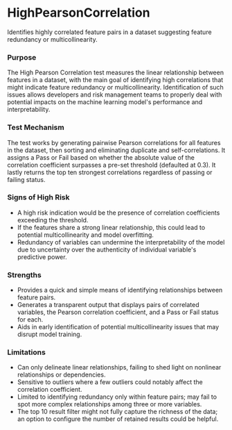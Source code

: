 # HighPearsonCorrelation

Identifies highly correlated feature pairs in a dataset suggesting feature redundancy or multicollinearity.

### Purpose

The High Pearson Correlation test measures the linear relationship between features in a dataset, with the main
goal of identifying high correlations that might indicate feature redundancy or multicollinearity. Identification
of such issues allows developers and risk management teams to properly deal with potential impacts on the machine
learning model's performance and interpretability.

### Test Mechanism

The test works by generating pairwise Pearson correlations for all features in the dataset, then sorting and
eliminating duplicate and self-correlations. It assigns a Pass or Fail based on whether the absolute value of the
correlation coefficient surpasses a pre-set threshold (defaulted at 0.3). It lastly returns the top ten strongest
correlations regardless of passing or failing status.

### Signs of High Risk

- A high risk indication would be the presence of correlation coefficients exceeding the threshold.
- If the features share a strong linear relationship, this could lead to potential multicollinearity and model
overfitting.
- Redundancy of variables can undermine the interpretability of the model due to uncertainty over the authenticity
of individual variable's predictive power.

### Strengths

- Provides a quick and simple means of identifying relationships between feature pairs.
- Generates a transparent output that displays pairs of correlated variables, the Pearson correlation coefficient,
and a Pass or Fail status for each.
- Aids in early identification of potential multicollinearity issues that may disrupt model training.

### Limitations

- Can only delineate linear relationships, failing to shed light on nonlinear relationships or dependencies.
- Sensitive to outliers where a few outliers could notably affect the correlation coefficient.
- Limited to identifying redundancy only within feature pairs; may fail to spot more complex relationships among
three or more variables.
- The top 10 result filter might not fully capture the richness of the data; an option to configure the number of
retained results could be helpful.